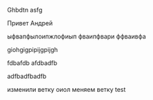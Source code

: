 Ghbdtn asfg

Привет Андрей

ыфвапфылоипжлофиып
фваипфвари
ффваивфа


giohgigpipijgpijgh

fdbafdb
afdbadfb

adfbadfbadfb

изменили ветку
оиол
 меняем ветку test

 